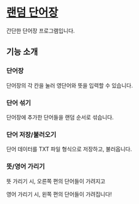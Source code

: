 # [랜덤 단어장](https://chicken-moo.com/randomword)

간단한 단어장 프로그램입니다.

## 기능 소개

### 단어장

단어장의 각 칸을 눌러 영단어와 뜻을 입력할 수 있습니다.

### 단어 섞기

단어장에 추가한 단어들을 랜덤 순서로 섞습니다.

### 단어 저장/불러오기

단어 데이터를 TXT 파일 형식으로 저장하고, 불러옵니다.

### 뜻/영어 가리기

뜻 가리기 시, 오른쪽 편의 단어들이 가려지고

영어 가리기 시, 왼쪽 편의 단어들이 가려집니다!

